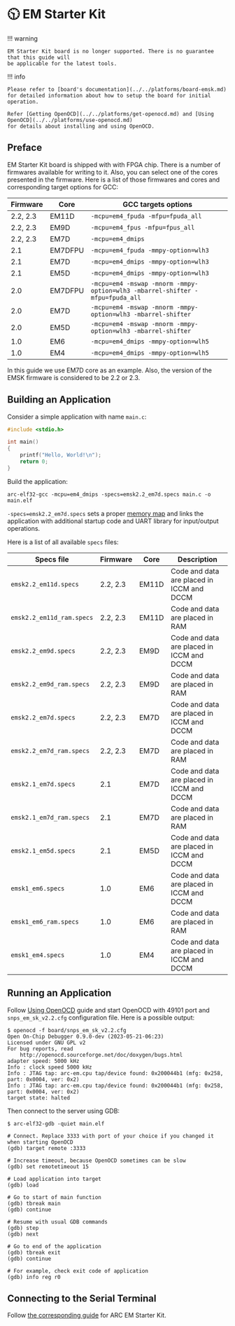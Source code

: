 # 🕥 EM Starter Kit

!!! warning

    EM Starter Kit board is no longer supported. There is no guarantee that this guide will
    be applicable for the latest tools.

!!! info

    Please refer to [board's documentation](../../platforms/board-emsk.md)
    for detailed information about how to setup the board for initial operation.
    
    Refer [Getting OpenOCD](../../platforms/get-openocd.md) and [Using OpenOCD](../../platforms/use-openocd.md)
    for details about installing and using OpenOCD.

## Preface

EM Starter Kit board is shipped with with FPGA chip. There is a number of firmwares
available for writing to it. Also, you can select one of the cores presented in the firmware.
Here is a list of those firmwares and cores and corresponding target options for GCC:

| Firmware | Core    | GCC targets options                                                          |
|----------|---------|------------------------------------------------------------------------------|
| 2.2, 2.3 | EM11D   | `-mcpu=em4_fpuda -mfpu=fpuda_all`                                            |
| 2.2, 2.3 | EM9D    | `-mcpu=em4_fpus -mfpu=fpus_all`                                              |
| 2.2, 2.3 | EM7D    | `-mcpu=em4_dmips`                                                            |
| 2.1      | EM7DFPU | `-mcpu=em4_fpuda -mmpy-option=wlh3`                                          |
| 2.1      | EM7D    | `-mcpu=em4_dmips -mmpy-option=wlh3`                                          |
| 2.1      | EM5D    | `-mcpu=em4_dmips -mmpy-option=wlh3`                                          |
| 2.0      | EM7DFPU | `-mcpu=em4 -mswap -mnorm -mmpy-option=wlh3 -mbarrel-shifter -mfpu=fpuda_all` |
| 2.0      | EM7D    | `-mcpu=em4 -mswap -mnorm -mmpy-option=wlh3 -mbarrel-shifter`                 |
| 2.0      | EM5D    | `-mcpu=em4 -mswap -mnorm -mmpy-option=wlh3 -mbarrel-shifter`                 |
| 1.0      | EM6     | `-mcpu=em4_dmips -mmpy-option=wlh5`                                          |
| 1.0      | EM4     | `-mcpu=em4_dmips -mmpy-option=wlh5`                                          |

In this guide we use EM7D core as an example. Also, the version of the EMSK
firmware is considered to be 2.2 or 2.3.

## Building an Application

Consider a simple application with name `main.c`:

```c
#include <stdio.h>

int main()
{
    printf("Hello, World!\n");
    return 0;
}
```

Build the application:

```shell
arc-elf32-gcc -mcpu=em4_dmips -specs=emsk2.2_em7d.specs main.c -o main.elf
```

`-specs=emsk2.2_em7d.specs` sets a proper [memory map](../general/memory.md) and links the
application with additional startup code and UART library for input/output
operations.

Here is a list of all available `specs` files:

| Specs file                | Firmware | Core  | Description                               |
|---------------------------|----------|-------|-------------------------------------------|
| `emsk2.2_em11d.specs`     | 2.2, 2.3 | EM11D | Code and data are placed in ICCM and DCCM |
| `emsk2.2_em11d_ram.specs` | 2.2, 2.3 | EM11D | Code and data are placed in RAM           |
| `emsk2.2_em9d.specs`      | 2.2, 2.3 | EM9D  | Code and data are placed in ICCM and DCCM |
| `emsk2.2_em9d_ram.specs`  | 2.2, 2.3 | EM9D  | Code and data are placed in RAM           |
| `emsk2.2_em7d.specs`      | 2.2, 2.3 | EM7D  | Code and data are placed in ICCM and DCCM |
| `emsk2.2_em7d_ram.specs`  | 2.2, 2.3 | EM7D  | Code and data are placed in RAM           |
| `emsk2.1_em7d.specs`      | 2.1      | EM7D  | Code and data are placed in ICCM and DCCM |
| `emsk2.1_em7d_ram.specs`  | 2.1      | EM7D  | Code and data are placed in RAM           |
| `emsk2.1_em5d.specs`      | 2.1      | EM5D  | Code and data are placed in ICCM and DCCM |
| `emsk1_em6.specs`         | 1.0      | EM6   | Code and data are placed in ICCM and DCCM |
| `emsk1_em6_ram.specs`     | 1.0      | EM6   | Code and data are placed in RAM           |
| `emsk1_em4.specs`         | 1.0      | EM4   | Code and data are placed in ICCM and DCCM |

## Running an Application

Follow [Using OpenOCD](../../platforms/use-openocd.md) guide and start OpenOCD
with 49101 port and `snps_em_sk_v2.2.cfg` configuration file. Here is
a possible output:

```text
$ openocd -f board/snps_em_sk_v2.2.cfg
Open On-Chip Debugger 0.9.0-dev (2023-05-21-06:23)
Licensed under GNU GPL v2
For bug reports, read
    http://openocd.sourceforge.net/doc/doxygen/bugs.html
adapter speed: 5000 kHz
Info : clock speed 5000 kHz
Info : JTAG tap: arc-em.cpu tap/device found: 0x200044b1 (mfg: 0x258, part: 0x0004, ver: 0x2)
Info : JTAG tap: arc-em.cpu tap/device found: 0x200044b1 (mfg: 0x258, part: 0x0004, ver: 0x2)
target state: halted
```

Then connect to the server using GDB:

```text
$ arc-elf32-gdb -quiet main.elf

# Connect. Replace 3333 with port of your choice if you changed it when starting OpenOCD
(gdb) target remote :3333

# Increase timeout, because OpenOCD sometimes can be slow
(gdb) set remotetimeout 15

# Load application into target
(gdb) load

# Go to start of main function
(gdb) tbreak main
(gdb) continue

# Resume with usual GDB commands
(gdb) step
(gdb) next

# Go to end of the application
(gdb) tbreak exit
(gdb) continue

# For example, check exit code of application
(gdb) info reg r0
```

## Connecting to the Serial Terminal

Follow [the corresponding guide](../../platforms/board-emsk.md#connecting-to-the-serial-terminal)
for ARC EM Starter Kit.
